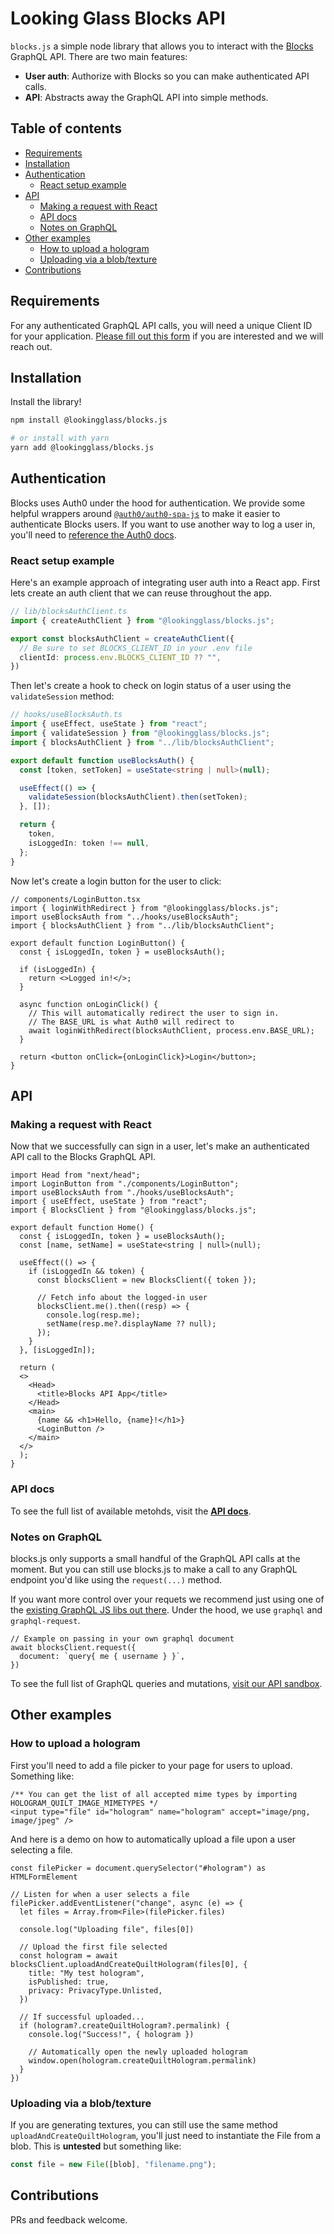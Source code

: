 # Looking Glass Blocks API <!-- omit in toc -->


`blocks.js` a simple node library that allows you to interact with the [Blocks](https://blocks.glass/) GraphQL API. There are two main features:
- **User auth**: Authorize with Blocks so you can make authenticated API calls.
- **API**: Abstracts away the GraphQL API into simple methods.

## Table of contents <!-- omit in toc -->
- [Requirements](#requirements)
- [Installation](#installation)
- [Authentication](#authentication)
  - [React setup example](#react-setup-example)
- [API](#api)
  - [Making a request with React](#making-a-request-with-react)
  - [API docs](#api-docs)
  - [Notes on GraphQL](#notes-on-graphql)
- [Other examples](#other-examples)
  - [How to upload a hologram](#how-to-upload-a-hologram)
  - [Uploading via a blob/texture](#uploading-via-a-blobtexture)
- [Contributions](#contributions)


## Requirements
For any authenticated GraphQL API calls, you will need a unique Client ID for your application. [Please fill out this form](https://forms.gle/MwhkzRMWRgky2JM36) if you are interested and we will reach out.
 
## Installation

Install the library!

```sh
npm install @lookingglass/blocks.js

# or install with yarn
yarn add @lookingglass/blocks.js
```

## Authentication
Blocks uses Auth0 under the hood for authentication. We provide some helpful wrappers around [`@auth0/auth0-spa-js`](https://github.com/auth0/auth0-spa-js) to make it easier to authenticate Blocks users. If you want to use another way to log a user in, you'll need to [reference the Auth0 docs](https://auth0.com/docs/authenticate/login/embedded-login).

### React setup example
Here's an example approach of integrating user auth into a React app. First lets create an auth client that we can reuse throughout the app.

```ts
// lib/blocksAuthClient.ts
import { createAuthClient } from "@lookingglass/blocks.js";

export const blocksAuthClient = createAuthClient({
  // Be sure to set BLOCKS_CLIENT_ID in your .env file
  clientId: process.env.BLOCKS_CLIENT_ID ?? "",
})
```

Then let's create a hook to check on login status of a user using the `validateSession` method:

```ts
// hooks/useBlocksAuth.ts
import { useEffect, useState } from "react";
import { validateSession } from "@lookingglass/blocks.js";
import { blocksAuthClient } from "../lib/blocksAuthClient";

export default function useBlocksAuth() {
  const [token, setToken] = useState<string | null>(null);

  useEffect(() => {
    validateSession(blocksAuthClient).then(setToken);
  }, []);

  return {
    token,
    isLoggedIn: token !== null,
  };
}
```

Now let's create a login button for the user to click:

```tsx
// components/LoginButton.tsx
import { loginWithRedirect } from "@lookingglass/blocks.js";
import useBlocksAuth from "../hooks/useBlocksAuth";
import { blocksAuthClient } from "../lib/blocksAuthClient";

export default function LoginButton() {
  const { isLoggedIn, token } = useBlocksAuth();

  if (isLoggedIn) {
    return <>Logged in!</>;
  }

  async function onLoginClick() {
    // This will automatically redirect the user to sign in.
    // The BASE_URL is what Auth0 will redirect to 
    await loginWithRedirect(blocksAuthClient, process.env.BASE_URL);
  }

  return <button onClick={onLoginClick}>Login</button>;
}
```


## API

### Making a request with React
Now that we successfully can sign in a user, let's make an authenticated API call to the Blocks GraphQL API. 


```tsx
import Head from "next/head";
import LoginButton from "./components/LoginButton";
import useBlocksAuth from "./hooks/useBlocksAuth";
import { useEffect, useState } from "react";
import { BlocksClient } from "@lookingglass/blocks.js";

export default function Home() {
  const { isLoggedIn, token } = useBlocksAuth();
  const [name, setName] = useState<string | null>(null);

  useEffect(() => {
    if (isLoggedIn && token) {
      const blocksClient = new BlocksClient({ token });

      // Fetch info about the logged-in user
      blocksClient.me().then((resp) => {
        console.log(resp.me);
        setName(resp.me?.displayName ?? null);
      });
    }
  }, [isLoggedIn]);

  return (
  <>
    <Head>
      <title>Blocks API App</title>
    </Head>
    <main>
      {name && <h1>Hello, {name}!</h1>}
      <LoginButton />
    </main>
  </>
  );
}

```

### API docs
To see the full list of available metohds, visit the [**API docs**](docs/README.md).


### Notes on GraphQL
blocks.js only supports a small handful of the GraphQL API calls at the moment. But you can still use blocks.js to make a call to any GraphQL endpoint you'd like using the `request(...)` method.  

If you want more control over your requets we recommend just using one of the [existing GraphQL JS libs out there](https://graphql.org/code/#javascript). Under the hood, we use `graphql` and `graphql-request`.

```tsx
// Example on passing in your own graphql document 
await blocksClient.request({
  document: `query{ me { username } }`,
})
```

To see the full list of GraphQL queries and mutations, [visit our API  sandbox](https://blocks.glass/api/graphql).


## Other examples
### How to upload a hologram
First you'll need to add a file picker to your page for users to upload. Something like:
```tsx
/** You can get the list of all accepted mime types by importing HOLOGRAM_QUILT_IMAGE_MIMETYPES */
<input type="file" id="hologram" name="hologram" accept="image/png, image/jpeg" /> 
```

And here is a demo on how to automatically upload a file upon a user selecting a file.

```tsx
const filePicker = document.querySelector("#hologram") as HTMLFormElement

// Listen for when a user selects a file
filePicker.addEventListener("change", async (e) => {
  let files = Array.from<File>(filePicker.files)

  console.log("Uploading file", files[0])

  // Upload the first file selected
  const hologram = await blocksClient.uploadAndCreateQuiltHologram(files[0], {
    title: "My test hologram",
    isPublished: true,
    privacy: PrivacyType.Unlisted,
  })

  // If successful uploaded...
  if (hologram?.createQuiltHologram?.permalink) {
    console.log("Success!", { hologram })

    // Automatically open the newly uploaded hologram
    window.open(hologram.createQuiltHologram.permalink)
  }
})
```

### Uploading via a blob/texture
If you are generating textures, you can still use the same method `uploadAndCreateQuiltHologram`, you'll just need to instantiate the File from a blob. This is **untested** but something like:
```ts
const file = new File([blob], "filename.png");
```
## Contributions

PRs and feedback welcome.